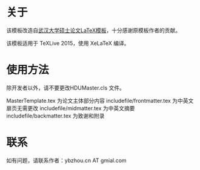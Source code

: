 # 关于

该模板改造自[武汉大学硕士论文LaTeX模板](http://aff.whu.edu.cn/huangzh/)，十分感谢原模板作者的贡献。

该模板适用于 TeXLive 2015，使用 XeLaTeX 编译。

# 使用方法
除开发者以外，请不要更改HDUMaster.cls 文件。

MasterTemplate.tex 为论文主体部分内容
includefile/frontmatter.tex 为中英文扉页无需更改
includefile/midmatter.tex 为中英文摘要
includefile/backmatter.tex 为致谢和附录

# 联系
如有问题，请联系作者：ybzhou.cn AT gmial.com
